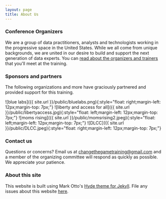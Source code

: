 ```yaml
---
layout: page
title: About Us 
---
```


### Conference Organizers

We are a group of data practitioners, analysts and technologists working in the progressive space in the United States. While we all come from unique backgrounds, we are united in our desire to build and support the next generation of data experts. 
You can [read about the organizers and trainers](http://changethegame.io/trainers/) that you'll meet at the training. 

### Sponsors and partners
The following organizations and more have graciously partnered and provided support for this training.

![blue labs]({{ site.url }}/public/bluelabs.png){:style="float: right;margin-left: 12px;margin-top: 7px;"}
![liberty and access for all]({{ site.url }}/public/libertyaccess.jpg){:style="float: left;margin-left: 12px;margin-top: 7px;"}
![moms rising]({{ site.url }}/public/momsrising2.jpeg){:style="float: left;margin-left: 12px;margin-top: 7px;"}
![DLCC]({{ site.url }}/public/DLCC.jpeg){:style="float: right;margin-left: 12px;margin-top: 7px;"}

### Contact us

Questions or concerns? Email us at changethegametraining@gmail.com and a member of the organizing committee will respond as quickly as possible. We appreciate your patience.

### About this site

This website is built using Mark Otto's [Hyde theme for Jekyll](https://github.com/poole/hyde). File any issues about this website [here](https://github.com/anniejw6/datatraining_site).
